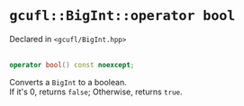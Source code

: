 # `gcufl::BigInt::operator bool`
Declared in `<gcufl/BigInt.hpp>`
<br/><br/>
```cpp
operator bool() const noexcept;
```
Converts a `BigInt` to a boolean.
<br/>
If it's 0, returns `false`; Otherwise, returns `true`.

